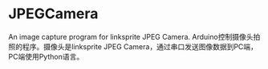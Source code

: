 JPEGCamera
==========

An image capture program for linksprite JPEG Camera.
Arduino控制摄像头拍照的程序。摄像头是linksprite JPEG Camera，通过串口发送图像数据到PC端，PC端使用Python语言。
